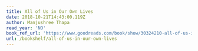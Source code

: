 ```yaml
---
title: All of Us in Our Own Lives
date: 2018-10-21T14:43:00.119Z
author: Manjushree Thapa
read_year: 'NO'
book_ref_url: 'https://www.goodreads.com/book/show/30324210-all-of-us-in-our-own-lives'
url: /bookshelf/all-of-us-in-our-own-lives
---
```


